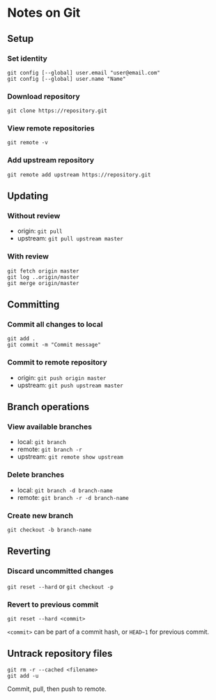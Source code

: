 # Notes on Git

## Setup

### Set identity

~~~~
git config [--global] user.email "user@email.com"
git config [--global] user.name "Name"
~~~~

### Download repository
`git clone https://repository.git`

### View remote repositories
`git remote -v`

### Add upstream repository
`git remote add upstream https://repository.git`

## Updating
### Without review
* origin: `git pull`
* upstream: `git pull upstream master`

### With review
~~~~
git fetch origin master
git log ..origin/master
git merge origin/master
~~~~

## Committing

### Commit all changes to local
~~~~
git add .
git commit -m "Commit message"
~~~~

### Commit to remote repository
* origin: `git push origin master`
* upstream: `git push upstream master`


## Branch operations

### View available branches
* local: `git branch`
* remote: `git branch -r`
* upstream: `git remote show upstream`

### Delete branches
* local: `git branch -d branch-name`
* remote: `git branch -r -d branch-name`

### Create new branch
`git checkout -b branch-name`


## Reverting
### Discard uncommitted changes
`git reset --hard`
or
`git checkout -p`

### Revert to previous commit
`git reset --hard <commit>`

`<commit>` can be part of a commit hash, or `HEAD~1` for previous commit.

## Untrack repository files
~~~
git rm -r --cached <filename>
git add -u
~~~
Commit, pull, then push to remote.
